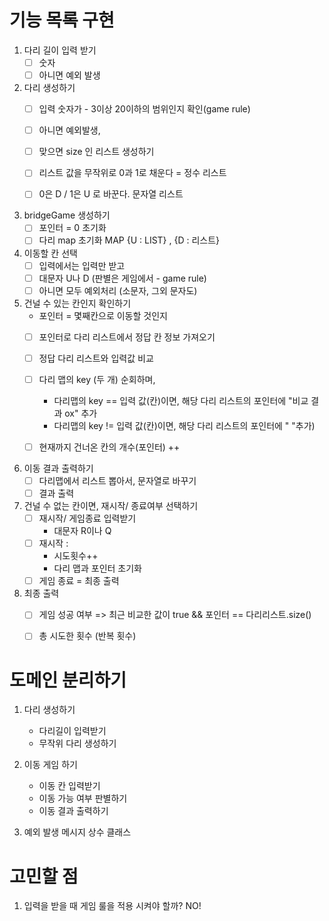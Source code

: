 # 기능 목록 구현

1. 다리 길이 입력 받기
    - [ ] 숫자
    - [ ] 아니면 예외 발생

2. 다리 생성하기
    - [ ] 입력 숫자가 - 3이상 20이하의 범위인지 확인(game rule) 
    - [ ] 아니면 예외발생,
    - [ ] 맞으면 size 인 리스트 생성하기
     
    - [ ] 리스트 값을 무작위로 0과 1로 채운다 = 정수 리스트
    - [ ] 0은 D / 1은 U 로 바꾼다. 문자열 리스트

3. bridgeGame 생성하기
    - [ ] 포인터 = 0 초기화
    - [ ] 다리 map 초기화  MAP {U : LIST<STRING>} , {D : 리스트}

4. 이동할 칸 선택
    - [ ] 입력에서는 입력만 받고
    - [ ] 대문자 U나 D (판별은 게임에서 - game rule)
    - [ ] 아니면 모두 예외처리 (소문자, 그외 문자도)

5. 건널 수 있는 칸인지 확인하기
    - 포인터 = 몇째칸으로 이동할 것인지
    - [ ] 포인터로 다리 리스트에서 정답 칸 정보 가져오기
    - [ ] 정답 다리 리스트와 입력값 비교
     
    - [ ] 다리 맵의 key (두 개) 순회하며,
      - 다리맵의 key == 입력 값(칸)이면, 해당 다리 리스트의 포인터에 "비교 결과 ox" 추가
      - 다리맵의 key != 입력 값(칸)이면, 해당 다리 리스트의 포인터에 " "추가)
    - [ ] 현재까지 건너온 칸의 개수(포인터) ++
   
6. 이동 결과 출력하기
   - [ ] 다리맵에서 리스트 뽑아서, 문자열로 바꾸기
   - [ ] 결과 출력

7. 건널 수 없는 칸이면, 재시작/ 종료여부 선택하기
   - [ ] 재시작/ 게임종료 입력받기
     - 대문자 R이나 Q 
   - [ ] 재시작 :
     - 시도횟수++
     - 다리 맵과 포인터 초기화
   - [ ] 게임 종료 = 최종 출력
   
8. 최종 출력
   - [ ] 게임 성공 여부 => 최근 비교한 값이 true && 포인터 == 다리리스트.size()
   - [ ] 총 시도한 횟수 (반복 횟수)


# 도메인 분리하기
1. 다리 생성하기
   - 다리길이 입력받기
   - 무작위 다리 생성하기

2. 이동 게임 하기
   - 이동 칸 입력받기
   - 이동 가능 여부 판별하기
   - 이동 결과 출력하기

3. 예외 발생 메시지 상수 클래스


# 고민할 점
1. 입력을 받을 때 게임 룰을 적용 시켜야 할까? NO!
